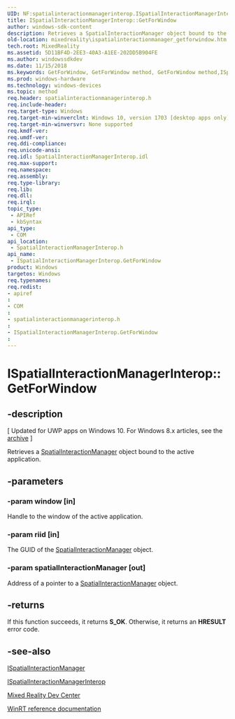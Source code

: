 ```yaml
---
UID: NF:spatialinteractionmanagerinterop.ISpatialInteractionManagerInterop.GetForWindow
title: ISpatialInteractionManagerInterop::GetForWindow
author: windows-sdk-content
description: Retrieves a SpatialInteractionManager object bound to the active application.
old-location: mixedreality\ispatialinteractionmanager_getforwindow.htm
tech.root: MixedReality
ms.assetid: 5D11BF4D-2EE3-40A3-A1EE-202DD5B904FE
ms.author: windowssdkdev
ms.date: 11/15/2018
ms.keywords: GetForWindow, GetForWindow method, GetForWindow method,ISpatialInteractionManagerInterop interface, ISpatialInteractionManagerInterop interface,GetForWindow method, ISpatialInteractionManagerInterop.GetForWindow, ISpatialInteractionManagerInterop::GetForWindow, MixedReality.ispatialinteractionmanager_getforwindow, spatialinteractionmanagerinterop/ISpatialInteractionManagerInterop::GetForWindow
ms.prod: windows-hardware
ms.technology: windows-devices
ms.topic: method
req.header: spatialinteractionmanagerinterop.h
req.include-header: 
req.target-type: Windows
req.target-min-winverclnt: Windows 10, version 1703 [desktop apps only]
req.target-min-winversvr: None supported
req.kmdf-ver: 
req.umdf-ver: 
req.ddi-compliance: 
req.unicode-ansi: 
req.idl: SpatialInteractionManagerInterop.idl
req.max-support: 
req.namespace: 
req.assembly: 
req.type-library: 
req.lib: 
req.dll: 
req.irql: 
topic_type:
 - APIRef
 - kbSyntax
api_type:
 - COM
api_location:
 - SpatialInteractionManagerInterop.h
api_name:
 - ISpatialInteractionManagerInterop.GetForWindow
product: Windows
targetos: Windows
req.typenames: 
req.redist: 
- apiref
: 
- COM
: 
- spatialinteractionmanagerinterop.h
: 
- ISpatialInteractionManagerInterop.GetForWindow
: 
---
```


# ISpatialInteractionManagerInterop::GetForWindow


## -description


[ 
        Updated for UWP apps on Windows 10. For Windows 8.x articles, see the
        <a href="http://go.microsoft.com/fwlink/p/?linkid=619132">archive</a> ]

Retrieves a <a href="https://docs.microsoft.com/uwp/api/Windows.UI.Input.Spatial.SpatialInteractionManager">SpatialInteractionManager</a> object bound to the active application.


## -parameters




### -param window [in]

Handle to the window of the active application.


### -param riid [in]

The GUID of the <a href="https://docs.microsoft.com/uwp/api/Windows.UI.Input.Spatial.SpatialInteractionManager">SpatialInteractionManager</a> object.


### -param spatialInteractionManager [out]

Address of a pointer to a <a href="https://docs.microsoft.com/uwp/api/Windows.UI.Input.Spatial.SpatialInteractionManager">SpatialInteractionManager</a> object.


## -returns



If this function succeeds, it returns <b>S_OK</b>. Otherwise, it returns an <b>HRESULT</b> error code.




## -see-also




<a href="MixedReality.ispatialinteractionmanager">ISpatialInteractionManager</a>



<a href="https://msdn.microsoft.com/A6ED74DB-D56A-4133-877C-A98BCBE34F7D">ISpatialInteractionManagerInterop</a>



<a href="https://developer.microsoft.com/windows/mixed-reality">Mixed Reality Dev Center</a>



<a href="https://docs.microsoft.com/uwp/api/windows.graphics.holographic.holographicspace">WinRT reference documentation</a>
 

 

